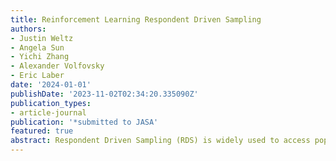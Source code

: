 ```yaml
---
title: Reinforcement Learning Respondent Driven Sampling
authors:
- Justin Weltz
- Angela Sun
- Yichi Zhang
- Alexander Volfovsky
- Eric Laber
date: '2024-01-01'
publishDate: '2023-11-02T02:34:20.335090Z'
publication_types:
- article-journal
publication: '*submitted to JASA'
featured: true
abstract: Respondent Driven Sampling (RDS) is widely used to access populations that are difficult to reach through conventional sampling mechanisms by incentivizing study participants to recruit their social connections. We consider adapting this inherent incentive structure to maximize cumulative goals during the study using reinforcement learning. However, the relationship between sample participants resulting from the social network structure poses unique challenges for solving this problem. To address this dependence, we use a branching process as a working model for reinforcement learning RDS (RLRDS). Establishing the conditions for asymptotic normality of the maximum likelihood estimator under this model allows us to perform reinforcement learning and inference with favorable theoretical guarantees. We establish asymptotic regret bounds for Thompson sampling, which balances exploration and exploitation when approximating the optimal allocation strategy. After collecting the sample using RLRDS, we perform inference for functions of population characteristics under an arbitrary generative social network model using a conformal interval approach. Lastly, we demonstrate the utility of RLRDS and the accuracy of our inferential approach in simulation studies.
---
```

